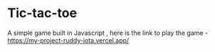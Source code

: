 # Tic-tac-toe
A simple game built in Javascript , here is the link to play the game - https://my-project-ruddy-iota.vercel.app/
